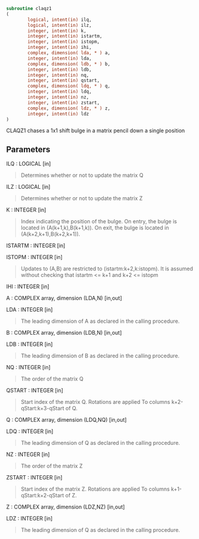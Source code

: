 ```fortran
subroutine claqz1
(
        logical, intent(in) ilq,
        logical, intent(in) ilz,
        integer, intent(in) k,
        integer, intent(in) istartm,
        integer, intent(in) istopm,
        integer, intent(in) ihi,
        complex, dimension( lda, * ) a,
        integer, intent(in) lda,
        complex, dimension( ldb, * ) b,
        integer, intent(in) ldb,
        integer, intent(in) nq,
        integer, intent(in) qstart,
        complex, dimension( ldq, * ) q,
        integer, intent(in) ldq,
        integer, intent(in) nz,
        integer, intent(in) zstart,
        complex, dimension( ldz, * ) z,
        integer, intent(in) ldz
)
```

CLAQZ1 chases a 1x1 shift bulge in a matrix pencil down a single position

## Parameters
ILQ : LOGICAL [in]
> Determines whether or not to update the matrix Q

ILZ : LOGICAL [in]
> Determines whether or not to update the matrix Z

K : INTEGER [in]
> Index indicating the position of the bulge.
> On entry, the bulge is located in
> (A(k+1,k),B(k+1,k)).
> On exit, the bulge is located in
> (A(k+2,k+1),B(k+2,k+1)).

ISTARTM : INTEGER [in]

ISTOPM : INTEGER [in]
> Updates to (A,B) are restricted to
> (istartm:k+2,k:istopm). It is assumed
> without checking that istartm <= k+1 and
> k+2 <= istopm

IHI : INTEGER [in]

A : COMPLEX array, dimension (LDA,N) [in,out]

LDA : INTEGER [in]
> The leading dimension of A as declared in
> the calling procedure.

B : COMPLEX array, dimension (LDB,N) [in,out]

LDB : INTEGER [in]
> The leading dimension of B as declared in
> the calling procedure.

NQ : INTEGER [in]
> The order of the matrix Q

QSTART : INTEGER [in]
> Start index of the matrix Q. Rotations are applied
> To columns k+2-qStart:k+3-qStart of Q.

Q : COMPLEX array, dimension (LDQ,NQ) [in,out]

LDQ : INTEGER [in]
> The leading dimension of Q as declared in
> the calling procedure.

NZ : INTEGER [in]
> The order of the matrix Z

ZSTART : INTEGER [in]
> Start index of the matrix Z. Rotations are applied
> To columns k+1-qStart:k+2-qStart of Z.

Z : COMPLEX array, dimension (LDZ,NZ) [in,out]

LDZ : INTEGER [in]
> The leading dimension of Q as declared in
> the calling procedure.
